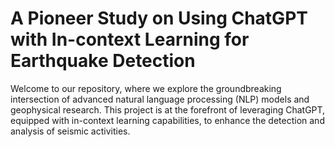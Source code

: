 # A Pioneer Study on Using ChatGPT with In-context Learning for Earthquake Detection
Welcome to our repository, where we explore the groundbreaking intersection of advanced natural language processing (NLP) models and geophysical research. This project is at the forefront of leveraging ChatGPT, equipped with in-context learning capabilities, to enhance the detection and analysis of seismic activities.